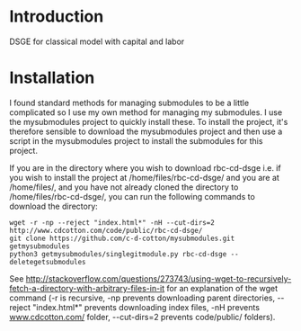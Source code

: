 # Introduction
DSGE for classical model with capital and labor

# Installation
<!---INSTALLATION_WGET_SUBMODULES_START.-->
I found standard methods for managing submodules to be a little complicated so I use my own method for managing my submodules. I use the mysubmodules project to quickly install these. To install the project, it's therefore sensible to download the mysubmodules project and then use a script in the mysubmodules project to install the submodules for this project.

If you are in the directory where you wish to download rbc-cd-dsge i.e. if you wish to install the project at /home/files/rbc-cd-dsge/ and you are at /home/files/, and you have not already cloned the directory to /home/files/rbc-cd-dsge/, you can run the following commands to download the directory:

```
wget -r -np --reject "index.html*" -nH --cut-dirs=2 http://www.cdcotton.com/code/public/rbc-cd-dsge/
git clone https://github.com/c-d-cotton/mysubmodules.git getmysubmodules
python3 getmysubmodules/singlegitmodule.py rbc-cd-dsge --deletegetsubmodules
```

See http://stackoverflow.com/questions/273743/using-wget-to-recursively-fetch-a-directory-with-arbitrary-files-in-it for an explanation of the wget command (-r is recursive, -np prevents downloading parent directories, --reject "index.html\*" prevents downloading index files, -nH prevents www.cdcotton.com/ folder, --cut-dirs=2 prevents code/public/ folders).
<!---INSTALLATION_WGET_SUBMODULES_END.-->

